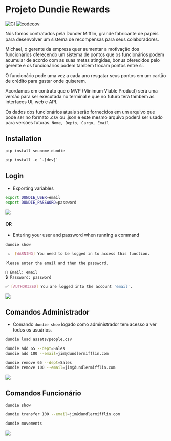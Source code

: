 # Projeto Dundie Rewards

[![CI](https://github.com/AyslanBatista/dundie-rewards/actions/workflows/main.yml/badge.svg)](https://github.com/AyslanBatista/dundie-rewards/actions/workflows/main.yml) [![codecov](https://codecov.io/gh/AyslanBatista/dundie-rewards/branch/main/graph/badge.svg?token=5XYHAT14V0)](https://codecov.io/gh/AyslanBatista/dundie-rewards)

Nós fomos contratados pela Dunder Mifflin, grande fabricante de papéis para desenvolver um sistema
de recompensas para seus colaboradores.

Michael, o gerente da empresa quer aumentar a motivação dos funcionários oferecendo um sistema
de pontos que os funcionários podem acumular de acordo com as suas metas atingidas, bonus oferecidos
pelo gerente e os funcionários podem também trocam pontos entre sí.

O funcionário pode uma vez a cada ano resgatar seus pontos em um cartão de crédito para gastar onde
quiserem.

Acordamos em contrato que o MVP (Minimum Viable Product) será uma versão para ser executada no terminal
e que no futuro terá também as interfaces UI, web e API.

Os dados dos funcionários atuais serão fornecidos em um arquivo que pode ser no formato .csv ou .json
e este mesmo arquivo poderá ser usado para versões futuras. `Nome, Depto, Cargo, Email`


## Installation

```py
pip install seunome-dundie
```

```py
pip install -e `.[dev]`
```

## Login
- Exporting variables
```bash
export DUNDIE_USER=email
export DUNDIE_PASSWORD=password
```

![](./assets/login_export.gif)

#### OR

- Entering your user and password when running a command
```bash
dundie show

 ⚠  [WARNING] You need to be logged in to access this function.

Please enter the email and then the password.

👤 Email: email
🔒 Password: password

✅ [AUTHORIZED] You are logged into the account 'email'.
```
![](./assets/login_input.gif)

## Comandos Administrador
- Comando `dundie show` logado como administrador tem acesso a ver todos os usuários.
```bash
dundie load assets/people.csv
```
```bash
dundie add 65 --dept=Sales
dundie add 100 --email=jim@dundlermifflin.com
```
```bash
dundie remove 65 --dept=Sales
dundie remove 100 --email=jim@dundlermifflin.com
```

![](./assets/Administrador.gif)

## Comandos Funcionário
```bash
dundie show
```
```bash
dundie transfer 100 --email=jim@dundlermifflin.com
```
```bash
dundie movements
```
![](./assets/funcionario.gif)

